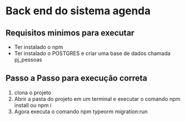 # Back end do sistema agenda

## Requisitos minimos para executar

- Ter instalado o npm
- Ter instalado o POSTGRES e criar uma base de dados chamada pj_pessoas

## Passo a Passo para execução correta

1. clona o projeto
1. Abrir a pasta do projeto em um terminal e executar o comando npm install ou npm i
1. Agora executa o comando npm typeorm migration:run
